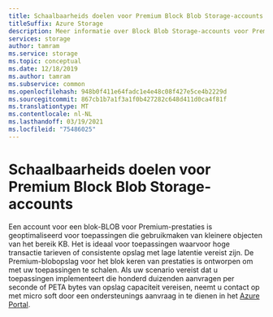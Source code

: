 ```yaml
---
title: Schaalbaarheids doelen voor Premium Block Blob Storage-accounts
titleSuffix: Azure Storage
description: Meer informatie over Block Blob Storage-accounts voor Premium-prestaties. Blok-Blob Storage-accounts zijn geoptimaliseerd voor toepassingen die gebruikmaken van kleinere objecten van het bereik KB.
services: storage
author: tamram
ms.service: storage
ms.topic: conceptual
ms.date: 12/18/2019
ms.author: tamram
ms.subservice: common
ms.openlocfilehash: 948b0f411e64fadc1e4e48c08f427e5ce4b2229d
ms.sourcegitcommit: 867cb1b7a1f3a1f0b427282c648d411d0ca4f81f
ms.translationtype: MT
ms.contentlocale: nl-NL
ms.lasthandoff: 03/19/2021
ms.locfileid: "75486025"
---
```

# <a name="scalability-targets-for-premium-block-blob-storage-accounts"></a>Schaalbaarheids doelen voor Premium Block Blob Storage-accounts

Een account voor een blok-BLOB voor Premium-prestaties is geoptimaliseerd voor toepassingen die gebruikmaken van kleinere objecten van het bereik KB. Het is ideaal voor toepassingen waarvoor hoge transactie tarieven of consistente opslag met lage latentie vereist zijn. De Premium-blobopslag voor het blok keren van prestaties is ontworpen om met uw toepassingen te schalen. Als uw scenario vereist dat u toepassingen implementeert die honderd duizenden aanvragen per seconde of PETA bytes van opslag capaciteit vereisen, neemt u contact op met micro soft door een ondersteunings aanvraag in te dienen in het [Azure Portal](https://portal.azure.com/?#blade/Microsoft_Azure_Support/HelpAndSupportBlade).
